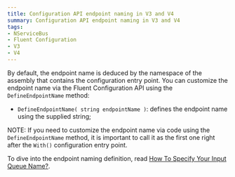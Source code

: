 ```yaml
---
title: Configuration API endpoint naming in V3 and V4
summary: Configuration API endpoint naming in V3 and V4
tags:
- NServiceBus
- Fluent Configuration
- V3
- V4
---
```


By default, the endpoint name is deduced by the namespace of the assembly that contains the configuration entry point. You can customize the endpoint name via the Fluent Configuration API using the `DefineEndpointName` method:            

* `DefineEndpointName( string endpointName )`: defines the endpoint name using the supplied string; 

NOTE: If you need to customize the endpoint name via code using the `DefineEndpointName` method, it is important to call it as the first one right after the `With()` configuration entry point.

To dive into the endpoint naming definition, read [How To Specify Your Input Queue Name?](/nservicebus/how-to-specify-your-input-queue-name).